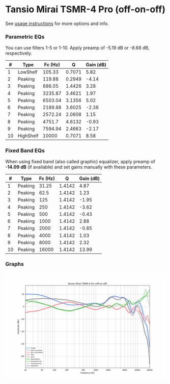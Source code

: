 # Tansio Mirai TSMR-4 Pro (off-on-off)
See [usage instructions](https://github.com/jaakkopasanen/AutoEq#usage) for more options and info.

### Parametric EQs
You can use filters 1-5 or 1-10. Apply preamp of -5.19 dB or -8.68 dB, respectively.

|   # | Type      |   Fc (Hz) |      Q |   Gain (dB) |
|-----|-----------|-----------|--------|-------------|
|   1 | LowShelf  |    105.33 | 0.7071 |        5.82 |
|   2 | Peaking   |    119.88 | 0.2949 |       -4.14 |
|   3 | Peaking   |    886.05 | 1.4426 |        3.28 |
|   4 | Peaking   |   3235.87 | 3.4621 |        1.97 |
|   5 | Peaking   |   6503.04 | 3.1356 |        5.02 |
|   6 | Peaking   |   2189.88 | 3.6025 |       -2.38 |
|   7 | Peaking   |   2572.24 | 2.0608 |        1.15 |
|   8 | Peaking   |   4751.7  | 4.6132 |       -0.93 |
|   9 | Peaking   |   7594.94 | 2.4663 |       -2.17 |
|  10 | HighShelf |  10000    | 0.7071 |        8.58 |

### Fixed Band EQs
When using fixed band (also called graphic) equalizer, apply preamp of **-14.09 dB** (if available) and set gains manually with these parameters.

|   # | Type    |   Fc (Hz) |      Q |   Gain (dB) |
|-----|---------|-----------|--------|-------------|
|   1 | Peaking |     31.25 | 1.4142 |        4.87 |
|   2 | Peaking |     62.5  | 1.4142 |        1.23 |
|   3 | Peaking |    125    | 1.4142 |       -1.95 |
|   4 | Peaking |    250    | 1.4142 |       -3.62 |
|   5 | Peaking |    500    | 1.4142 |       -0.43 |
|   6 | Peaking |   1000    | 1.4142 |        2.88 |
|   7 | Peaking |   2000    | 1.4142 |       -0.85 |
|   8 | Peaking |   4000    | 1.4142 |        1.03 |
|   9 | Peaking |   8000    | 1.4142 |        2.32 |
|  10 | Peaking |  16000    | 1.4142 |       13.99 |

### Graphs
![](./Tansio%20Mirai%20TSMR-4%20Pro%20(off-on-off).png)
